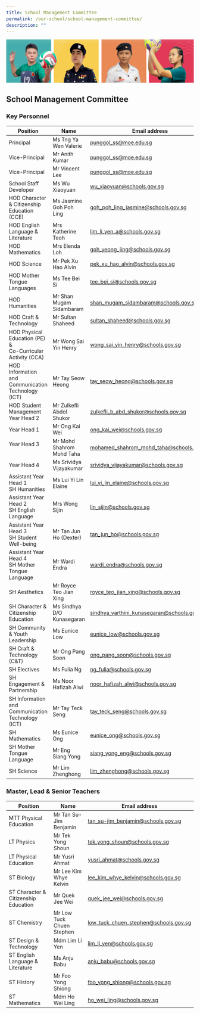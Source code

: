 ```yaml
---
title: School Management Committee
permalink: /our-school/school-management-committee/
description: ""
---
```

![](/images/Our%20School/subbanner.jpg)

## School Management Committee


### Key Personnel

<table>
<thead>
  <tr>
    <th>Position</th>
    <th>Name</th>
    <th>Email address</th>
  </tr>
</thead>
<tbody>
  <tr>
    <td> Principal</td>
    <td>Ms Tng Ya Wen Valerie </td>
    <td><a href="mailto:punggol_ss@moe.edu.sg">punggol_ss@moe.edu.sg</a> </td>
  </tr>
  <tr>
    <td> Vice-Principal</td>
    <td>Mr Anith Kumar </td>
    <td><a href="mailto:punggol_ss@moe.edu.sg">punggol_ss@moe.edu.sg</a>  </td>
  </tr>
  <tr>
    <td>Vice-Principal </td>
    <td>Mr Vincent Lee </td>
    <td><a href="mailto:punggol_ss@moe.edu.sg">punggol_ss@moe.edu.sg</a>  </td>
  </tr>
  <tr>
    <td>School Staff Developer</td>
    <td>Ms Wu Xiaoyuan</td>
    <td><a href="mailto:wu_xiaoyuan@schools.gov.sg">wu_xiaoyuan@schools.gov.sg</a></td>
  </tr>
  <tr>
    <td>HOD Character &amp; Citizenship Education (CCE)</td>
    <td>Ms Jasmine Goh Poh Ling</td>
    <td><a href="mailto:goh_poh_ling_jasmine@schools.gov.sg">goh_poh_ling_jasmine@schools.gov.sg</a></td>
  </tr>
  <tr>
    <td>HOD English Language &amp; Literature</td>
    <td>Mrs Katherine Teoh</td>
    <td><a href="mailto:lim_li_yen_a@schools.gov.sg">lim_li_yen_a@schools.gov.sg</a></td>
  </tr>
  <tr>
    <td>HOD Mathematics</td>
    <td>Mrs Elenda Loh</td>
    <td><a href="mailto:goh_yeong_jing@schools.gov.sg">goh_yeong_jing@schools.gov.sg</a></td>
  </tr>
  <tr>
    <td>HOD Science  </td>
    <td>Mr Pek Xu Hao Alvin</td>
    <td><a href="mailto:pek_xu_hao_alvin@schools.gov.sg">pek_xu_hao_alvin@schools.gov.sg</a></td>
  </tr>
  <tr>
    <td>HOD Mother Tongue Languages </td>
    <td>Ms Tee Bei Si </td>
    <td><a href="mailto:tee_bei_si@schools.gov.sg">tee_bei_si@schools.gov.sg</a></td>
  </tr>
  <tr>
    <td>HOD Humanities</td>
    <td>Mr Shan Mugam Sidambaram</td>
    <td><a href="mailto:shan_mugam_sidambaram@schools.gov.sg">shan_mugam_sidambaram@schools.gov.sg</a></td>
  </tr>
  <tr>
    <td>HOD Craft &amp; Technology </td>
    <td>Mr Sultan Shaheed </td>
    <td><a href="mailto:sultan_shaheed@schools.gov.sg">sultan_shaheed@schools.gov.sg</a></td>
  </tr>
  <tr>
    <td>HOD Physical Education (PE) &amp;<br>Co-Curricular Activity (CCA)</td>
    <td>Mr Wong Sai Yin Henry</td>
    <td><a href="mailto:wong_sai_yin_henry@schools.gov.sg">wong_sai_yin_henry@schools.gov.sg</a></td>
  </tr>
  <tr>
    <td>HOD Information and Communication Technology  (ICT)</td>
    <td>Mr Tay Seow Heong</td>
    <td><a href="mailto:tay_seow_heong@schools.gov.sg">tay_seow_heong@schools.gov.sg</a></td>
  </tr>
  <tr>
    <td>HOD Student Management<br>Year Head 2</td>
    <td>Mr Zulkefli Abdol Shukor </td>
    <td><a href="mailto:zulkefli_b_abd_shukor@schools.gov.sg">zulkefli_b_abd_shukor@schools.gov.sg</a></td>
  </tr>
  <tr>
    <td>Year Head 1</td>
    <td>Mr Ong Kai Wei </td>
    <td><a href="mailto:ong_kai_wei@schools.gov.sg">ong_kai_wei@schools.gov.sg</a></td>
  </tr>
  <tr>
    <td>Year Head 3<br><br></td>
    <td>Mr Mohd Shahrom Mohd Taha</td>
    <td><a href="mailto:mohamed_shahrom_mohd_taha@schools.gov.sg">mohamed_shahrom_mohd_taha@schools.gov.sg</a> </td>
  </tr>
  <tr>
    <td>Year Head 4</td>
    <td>Ms Srividya Vijayakumar</td>
    <td><a href="mailto:srividya_vijayakumar@schools.gov.sg">srividya_vijayakumar@schools.gov.sg</a>  </td>
  </tr>
  <tr>
    <td>Assistant Year Head 1<br>SH Humanities</td>
    <td>Ms Lui Yi Lin Elaine</td>
    <td><a href="mailto:lui_yi_lin_elaine@schools.gov.sg">lui_yi_lin_elaine@schools.gov.sg</a></td>
  </tr>
  <tr>
    <td>Assistant Year Head 2 <br>SH English Language</td>
    <td>Mrs Wong Sijin</td>
    <td><a href="mailto:lin_sijin@schools.gov.sg">lin_sijin@schools.gov.sg</a></td>
  </tr>
  <tr>
    <td>Assistant Year Head 3<br>SH Student Well-being</td>
    <td>Mr Tan Jun Ho (Dexter)</td>
    <td><a href="mailto:tan_jun_ho@schools.gov.sg">tan_jun_ho@schools.gov.sg</a></td>
  </tr>
  <tr>
    <td>Assistant Year Head 4<br>SH Mother Tongue Language</td>
    <td>Mr Wardi Endra</td>
    <td><a href="mailto:wardi_endra@schools.gov.sg">wardi_endra@schools.gov.sg</a></td>
  </tr>
  <tr>
    <td>SH Aesthetics</td>
    <td>Mr Royce Teo Jian Xing</td>
    <td><a href="mailto:royce_teo_jian_xing@schools.gov.sg">royce_teo_jian_xing@schools.gov.sg</a></td>
  </tr>
	  <tr><td> SH Character &amp; Citizenship Education </td>
    <td> Ms Sindhya  D/O Kunasegaran</td>
    <td><a href="mailto:sindhya_varthini_kunasegaran@schools.gov.sg">sindhya_varthini_kunasegaran@schools.gov.sg</a></td>
  </tr><tr>
 <td>SH Community &amp; Youth Leadership</td>
    <td>Ms Eunice Low   </td>
    <td><a href="mailto:eunice_low@schools.gov.sg">eunice_low@schools.gov.sg</a></td>
  </tr>	
    <tr><td>SH Craft &amp; Technology (C&amp;T) </td>
    <td>Mr Ong Pang Soon  </td>
    <td><a href="mailto:ong_pang_soon@schools.gov.sg">ong_pang_soon@schools.gov.sg</a> </td>
  </tr>
  <tr>
    <td>SH Electives</td>
    <td>Ms Fulia Ng</td>
    <td><a href="mailto:ng_fulia@schools.gov.sg">ng_fulia@schools.gov.sg</a></td>
  </tr>
  <tr>
    <td>SH Engagement &amp; Partnership</td>
    <td>Ms Noor Hafizah Alwi</td>
    <td><a href="mailto:noor_hafizah_alwi@schools.gov.sg">noor_hafizah_alwi@schools.gov.sg</a></td>
  </tr>
  <tr>
    <td>SH Information and<br>Communication Technology (ICT)</td>
    <td>Mr Tay Teck Seng   </td>
    <td><a href="mailto:tay_teck_seng@schools.gov.sg">tay_teck_seng@schools.gov.sg</a></td>
  </tr>
  <tr><td>SH Mathematics</td>
    <td>Ms Eunice Ong  </td>
    <td><a href="mailto:eunice_ong@schools.gov.sg">eunice_ong@schools.gov.sg</a></td>
  </tr>
    <tr><td> SH Mother Tongue Language </td>
    <td> Mr Eng Siang Yong</td>
    <td><a href="mailto:siang_yong_eng@schools.gov.sg">siang_yong_eng@schools.gov.sg</a> </td>
  </tr>
    <tr><td> SH Science </td>
    <td> Mr Lim Zhenghong</td>
    <td><a href="mailto:lim_zhenghong@schools.gov.sg">lim_zhenghong@schools.gov.sg</a> </td>
  </tr>
</tbody>
</table>

### Master, Lead &amp; Senior Teachers

<table>
<thead>
  <tr>
    <th>Position</th>
    <th>Name</th>
    <th>Email address</th>
  </tr>
</thead>
<tbody>
  <tr>
    <td>MTT Physical Education</td>
    <td>Mr Tan Su-Jim Benjamin</td>
    <td><a href="mailto:tan_su-jim_benjamin@schools.gov.sg">tan_su-jim_benjamin@schools.gov.sg</a></td>
  </tr>
  <tr>
    <td>LT Physics</td>
    <td>Mr Tek Yong Shoun</td>
    <td><a href="mailto:tek_yong_shoun@schools.gov.sg">tek_yong_shoun@schools.gov.sg</a></td>
  </tr>
  <tr>
    <td>LT Physical Education</td>
    <td>Mr Yusri Ahmat</td>
    <td><a href="mailto:yusri_ahmat@schools.gov.sg">yusri_ahmat@schools.gov.sg</a></td>
  </tr>
  <tr>
    <td>ST Biology  </td>
    <td> Mr Lee Kim Whye Kelvin</td>
    <td><a href="http://lee_kim_whye_kelvin@schools.gov.sg%20/">lee_kim_whye_kelvin@schools.gov.sg</a></td>
  </tr>
  <tr>
    <td>ST Character &amp; Citizenship Education</td>
    <td>Mr Quek Jee Wei</td>
    <td><a href="mailto:quek_jee_wei@schools.gov.sg">quek_jee_wei@schools.gov.sg</a></td>
  </tr>
  <tr>
    <td>ST Chemistry </td>
    <td>Mr Low Tuck Chuen Stephen</td>
    <td><a href="mailto:low_tuck_chuen_stephen@schools.gov.sg">low_tuck_chuen_stephen@schools.gov.sg</a></td>
  </tr>
  <tr>
    <td>ST Design &amp; Technology</td>
    <td>Mdm Lim Li Yen</td>
    <td><a href="mailto:lim_li_yen@schools.gov.sg">lim_li_yen@schools.gov.sg</a></td>
  </tr>
  <tr>
    <td>ST English Language &amp; Literature</td>
    <td>Ms Anju Babu</td>
    <td><a href="mailto:anju_babu@schools.gov.sg">anju_babu@schools.gov.sg</a></td>
  </tr>
  <tr>
    <td>ST History</td>
    <td>Mr Foo Yong Shiong</td>
    <td><a href="mailto:foo_yong_shiong@schools.gov.sg">foo_yong_shiong@schools.gov.sg</a></td>
  </tr>
  <tr>
    <td>ST Mathematics </td>
    <td>Mdm Ho Wei Ling </td>
    <td><a href="mailto:ho_wei_ling@schools.gov.sg">ho_wei_ling@schools.gov.sg</a></td>
  </tr>
</tbody>
</table>
